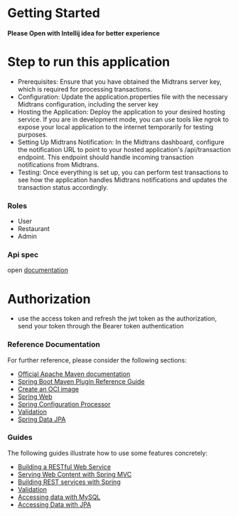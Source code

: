 # Getting Started

#### Please Open with Intellij idea for better experience

# Step to run this application
 - Prerequisites: Ensure that you have obtained the Midtrans server key, which is required for processing transactions.
 - Configuration: Update the application.properties file with the necessary Midtrans configuration, including the server key
 - Hosting the Application: Deploy the application to your desired hosting service. If you are in development mode, you can use tools like ngrok to expose your local application to the internet temporarily for testing purposes.
 - Setting Up Midtrans Notification: In the Midtrans dashboard, configure the notification URL to point to your hosted application's /api/transaction endpoint. This endpoint should handle incoming transaction notifications from Midtrans.
 - Testing: Once everything is set up, you can perform test transactions to see how the application handles Midtrans notifications and updates the transaction status accordingly.


### Roles
- User 
- Restaurant
- Admin

### Api spec
open [documentation](http://localhost:8081/documentation-api.html)

# Authorization 
- use the access token and refresh the jwt token as the authorization, send your token through the Bearer token authentication



### Reference Documentation
For further reference, please consider the following sections:

* [Official Apache Maven documentation](https://maven.apache.org/guides/index.html)
* [Spring Boot Maven Plugin Reference Guide](https://docs.spring.io/spring-boot/docs/3.1.1/maven-plugin/reference/html/)
* [Create an OCI image](https://docs.spring.io/spring-boot/docs/3.1.1/maven-plugin/reference/html/#build-image)
* [Spring Web](https://docs.spring.io/spring-boot/docs/3.1.1/reference/htmlsingle/#web)
* [Spring Configuration Processor](https://docs.spring.io/spring-boot/docs/3.1.1/reference/htmlsingle/#appendix.configuration-metadata.annotation-processor)
* [Validation](https://docs.spring.io/spring-boot/docs/3.1.1/reference/htmlsingle/#io.validation)
* [Spring Data JPA](https://docs.spring.io/spring-boot/docs/3.1.1/reference/htmlsingle/#data.sql.jpa-and-spring-data)

### Guides
The following guides illustrate how to use some features concretely:

* [Building a RESTful Web Service](https://spring.io/guides/gs/rest-service/)
* [Serving Web Content with Spring MVC](https://spring.io/guides/gs/serving-web-content/)
* [Building REST services with Spring](https://spring.io/guides/tutorials/rest/)
* [Validation](https://spring.io/guides/gs/validating-form-input/)
* [Accessing data with MySQL](https://spring.io/guides/gs/accessing-data-mysql/)
* [Accessing Data with JPA](https://spring.io/guides/gs/accessing-data-jpa/)

